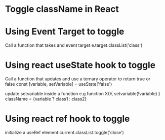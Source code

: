 # Toggle className in React

# Using Event Target to toggle

Call a function that takes and event target
e.target.classList('class')

# Using react useState hook to toggle

Call a function that updates and use a ternary operator to return true or false
const [variable, setVariable] = useState('false')

update setvariable inside a function e.g function X(){
setvariable(!variable)
}
className = {variable ? class1 : class2}

# Using react ref hook to toggle

initialize a useRef
element.current.classList.toggle('close')
